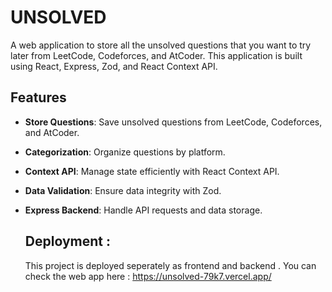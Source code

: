 # UNSOLVED

A web application to store all the unsolved questions that you want to try later from LeetCode, Codeforces, and AtCoder. This application is built using React, Express, Zod, and React Context API.

## Features

- **Store Questions**: Save unsolved questions from LeetCode, Codeforces, and AtCoder.
- **Categorization**: Organize questions by platform.
- **Context API**: Manage state efficiently with React Context API.
- **Data Validation**: Ensure data integrity with Zod.
- **Express Backend**: Handle API requests and data storage.

  ## Deployment :
  This project is deployed seperately as frontend and backend .
  You can check the web app here  : https://unsolved-79k7.vercel.app/
